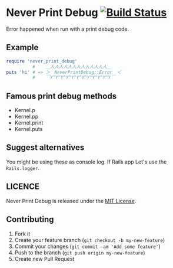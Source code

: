# Never Print Debug [![Build Status](https://travis-ci.org/koic/never_print_debug.svg)](https://travis-ci.org/koic/never_print_debug)

Error happened when run with a print debug code.

## Example

```ruby
require 'never_print_debug'
          #    ＿人人人人人人人人人人人人人＿
puts 'hi' # => ＞　NeverPrintDebug::Error　＜
          #    ￣Y^Y^Y^Y^Y^Y^Y^Y^Y^Y^Y^Y￣
```

## Famous print debug methods

* Kernel.p
* Kernel.pp
* Kernel.print
* Kernel.puts

## Suggest alternatives

You might be using these as console log. If Rails app Let's use the `Rails.logger`.

## LICENCE

Never Print Debug is released under the [MIT License](http://www.opensource.org/licenses/MIT).

## Contributing

1. Fork it
2. Create your feature branch (`git checkout -b my-new-feature`)
3. Commit your changes (`git commit -am 'Add some feature'`)
4. Push to the branch (`git push origin my-new-feature`)
5. Create new Pull Request
